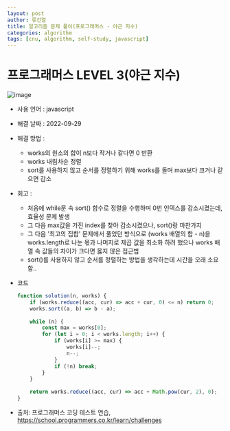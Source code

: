 ```yaml
---
layout: post
author: 류건열
title: 알고리즘 문제 풀이(프로그래머스 - 야근 지수)
categories: algorithm
tags: [cnu, algorithm, self-study, javascript]
---
```


# 프로그래머스 LEVEL 3(야근 지수)

  ![image](https://user-images.githubusercontent.com/34560965/192851776-0200fdb4-29b6-42ec-8972-2bbf029f0833.png)

  - 사용 언어 : javascript

  - 해결 날짜 : 2022-09-29

  - 해결 방법 :
    - works의 원소의 합이 n보다 작거나 같다면 0 반환
    - works 내림차순 정렬
    - sort를 사용하지 않고 순서를 정렬하기 위해 works를 돌며 max보다 크거나 같으면 감소

  - 회고 : 
    - 처음에 while문 속 sort() 함수로 정렬을 수행하며 0번 인덱스를 감소시켰는데, 효율성 문제 발생
    - 그 다음 max값을 가진 index를 찾아 감소시켰으나, sort()랑 마찬가지
    - 그 다음 '최고의 집합' 문제에서 풀었던 방식으로 (works 배열의 합 - n)을 works.length로 나눈 몫과 나머지로 제곱 값을 최소화 하려 했으나 works 배열 속 값들의 차이가 크다면 옳지 않은 접근법
    - sort()를 사용하지 않고 순서를 정렬하는 방법을 생각하는데 시간을 오래 소요함..

  - 코드

    ```javascript
    function solution(n, works) {
        if (works.reduce((acc, cur) => acc + cur, 0) <= n) return 0;
        works.sort((a, b) => b - a);
        
        while (n) {
            const max = works[0];
            for (let i = 0; i < works.length; i++) {
                if (works[i] >= max) {
                    works[i]--;
                    n--;
                }
                if (!n) break;
            }
        }
        
        return works.reduce((acc, cur) => acc + Math.pow(cur, 2), 0);
    }
    ```
    
  - 출처: 프로그래머스 코딩 테스트 연습, https://school.programmers.co.kr/learn/challenges
